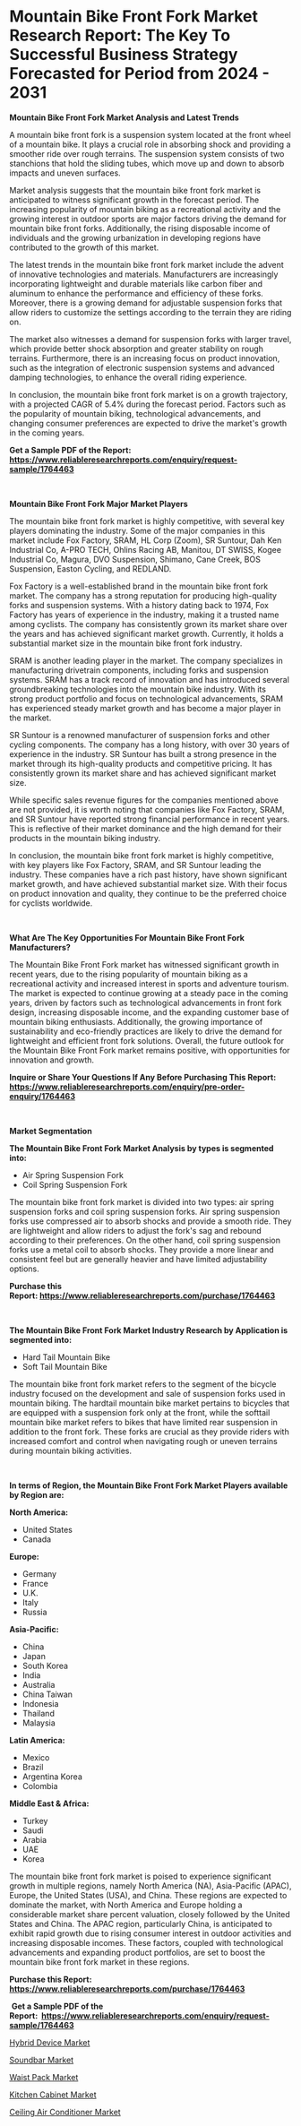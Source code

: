 <p><h1>Mountain Bike Front Fork Market Research Report: The Key To Successful Business Strategy Forecasted for Period from 2024 - 2031</h1></p><p><strong>Mountain Bike Front Fork Market Analysis and Latest Trends</strong></p>
<p><p>A mountain bike front fork is a suspension system located at the front wheel of a mountain bike. It plays a crucial role in absorbing shock and providing a smoother ride over rough terrains. The suspension system consists of two stanchions that hold the sliding tubes, which move up and down to absorb impacts and uneven surfaces.</p><p>Market analysis suggests that the mountain bike front fork market is anticipated to witness significant growth in the forecast period. The increasing popularity of mountain biking as a recreational activity and the growing interest in outdoor sports are major factors driving the demand for mountain bike front forks. Additionally, the rising disposable income of individuals and the growing urbanization in developing regions have contributed to the growth of this market.</p><p>The latest trends in the mountain bike front fork market include the advent of innovative technologies and materials. Manufacturers are increasingly incorporating lightweight and durable materials like carbon fiber and aluminum to enhance the performance and efficiency of these forks. Moreover, there is a growing demand for adjustable suspension forks that allow riders to customize the settings according to the terrain they are riding on.</p><p>The market also witnesses a demand for suspension forks with larger travel, which provide better shock absorption and greater stability on rough terrains. Furthermore, there is an increasing focus on product innovation, such as the integration of electronic suspension systems and advanced damping technologies, to enhance the overall riding experience.</p><p>In conclusion, the mountain bike front fork market is on a growth trajectory, with a projected CAGR of 5.4% during the forecast period. Factors such as the popularity of mountain biking, technological advancements, and changing consumer preferences are expected to drive the market's growth in the coming years.</p></p>
<p><strong>Get a Sample PDF of the Report:&nbsp; <a href="https://www.reliableresearchreports.com/enquiry/request-sample/1764463">https://www.reliableresearchreports.com/enquiry/request-sample/1764463</a></strong></p>
<p>&nbsp;</p>
<p><strong>Mountain Bike Front Fork Major Market Players</strong></p>
<p><p>The mountain bike front fork market is highly competitive, with several key players dominating the industry. Some of the major companies in this market include Fox Factory, SRAM, HL Corp (Zoom), SR Suntour, Dah Ken Industrial Co, A-PRO TECH, Ohlins Racing AB, Manitou, DT SWISS, Kogee Industrial Co, Magura, DVO Suspension, Shimano, Cane Creek, BOS Suspension, Easton Cycling, and REDLAND.</p><p>Fox Factory is a well-established brand in the mountain bike front fork market. The company has a strong reputation for producing high-quality forks and suspension systems. With a history dating back to 1974, Fox Factory has years of experience in the industry, making it a trusted name among cyclists. The company has consistently grown its market share over the years and has achieved significant market growth. Currently, it holds a substantial market size in the mountain bike front fork industry.</p><p>SRAM is another leading player in the market. The company specializes in manufacturing drivetrain components, including forks and suspension systems. SRAM has a track record of innovation and has introduced several groundbreaking technologies into the mountain bike industry. With its strong product portfolio and focus on technological advancements, SRAM has experienced steady market growth and has become a major player in the market.</p><p>SR Suntour is a renowned manufacturer of suspension forks and other cycling components. The company has a long history, with over 30 years of experience in the industry. SR Suntour has built a strong presence in the market through its high-quality products and competitive pricing. It has consistently grown its market share and has achieved significant market size.</p><p>While specific sales revenue figures for the companies mentioned above are not provided, it is worth noting that companies like Fox Factory, SRAM, and SR Suntour have reported strong financial performance in recent years. This is reflective of their market dominance and the high demand for their products in the mountain biking industry.</p><p>In conclusion, the mountain bike front fork market is highly competitive, with key players like Fox Factory, SRAM, and SR Suntour leading the industry. These companies have a rich past history, have shown significant market growth, and have achieved substantial market size. With their focus on product innovation and quality, they continue to be the preferred choice for cyclists worldwide.</p></p>
<p>&nbsp;</p>
<p><strong>What Are The Key Opportunities For Mountain Bike Front Fork Manufacturers?</strong></p>
<p><p>The Mountain Bike Front Fork market has witnessed significant growth in recent years, due to the rising popularity of mountain biking as a recreational activity and increased interest in sports and adventure tourism. The market is expected to continue growing at a steady pace in the coming years, driven by factors such as technological advancements in front fork design, increasing disposable income, and the expanding customer base of mountain biking enthusiasts. Additionally, the growing importance of sustainability and eco-friendly practices are likely to drive the demand for lightweight and efficient front fork solutions. Overall, the future outlook for the Mountain Bike Front Fork market remains positive, with opportunities for innovation and growth.</p></p>
<p><strong>Inquire or Share Your Questions If Any Before Purchasing This Report: <a href="https://www.reliableresearchreports.com/enquiry/pre-order-enquiry/1764463">https://www.reliableresearchreports.com/enquiry/pre-order-enquiry/1764463</a></strong></p>
<p>&nbsp;</p>
<p><strong>Market Segmentation</strong></p>
<p><strong>The Mountain Bike Front Fork Market Analysis by types is segmented into:</strong></p>
<p><ul><li>Air Spring Suspension Fork</li><li>Coil Spring Suspension Fork</li></ul></p>
<p><p>The mountain bike front fork market is divided into two types: air spring suspension forks and coil spring suspension forks. Air spring suspension forks use compressed air to absorb shocks and provide a smooth ride. They are lightweight and allow riders to adjust the fork's sag and rebound according to their preferences. On the other hand, coil spring suspension forks use a metal coil to absorb shocks. They provide a more linear and consistent feel but are generally heavier and have limited adjustability options.</p></p>
<p><strong>Purchase this Report:&nbsp;<a href="https://www.reliableresearchreports.com/purchase/1764463">https://www.reliableresearchreports.com/purchase/1764463</a></strong></p>
<p>&nbsp;</p>
<p><strong>The Mountain Bike Front Fork Market Industry Research by Application is segmented into:</strong></p>
<p><ul><li>Hard Tail Mountain Bike</li><li>Soft Tail Mountain Bike</li></ul></p>
<p><p>The mountain bike front fork market refers to the segment of the bicycle industry focused on the development and sale of suspension forks used in mountain biking. The hardtail mountain bike market pertains to bicycles that are equipped with a suspension fork only at the front, while the softtail mountain bike market refers to bikes that have limited rear suspension in addition to the front fork. These forks are crucial as they provide riders with increased comfort and control when navigating rough or uneven terrains during mountain biking activities.</p></p>
<p>&nbsp;</p>
<p><strong>In terms of Region, the Mountain Bike Front Fork Market Players available by Region are:</strong></p>
<p>
    <p> <strong> North America: </strong>
        <ul>
            <li>United States</li>
            <li>Canada</li>
        </ul>
        </p> 
    <p> <strong> Europe: </strong>
        <ul>
            <li>Germany</li>
            <li>France</li>
            <li>U.K.</li>
            <li>Italy</li>
            <li>Russia</li>
        </ul>
        </p> 
    <p> <strong> Asia-Pacific: </strong>
        <ul>
            <li>China</li>
            <li>Japan</li>
            <li>South Korea</li>
            <li>India</li>
            <li>Australia</li>
            <li>China Taiwan</li>
            <li>Indonesia</li>
            <li>Thailand</li>
            <li>Malaysia</li>
        </ul>
        </p> 
    <p> <strong> Latin America: </strong>
        <ul>
            <li>Mexico</li>
            <li>Brazil</li>
            <li>Argentina Korea</li>
            <li>Colombia</li>
        </ul>
        </p> 
    <p> <strong> Middle East & Africa: </strong>
        <ul>
            <li>Turkey</li>
            <li>Saudi</li>
            <li>Arabia</li>
            <li>UAE</li>
            <li>Korea</li>
        </ul>
    </p>
    </p>
<p><p>The mountain bike front fork market is poised to experience significant growth in multiple regions, namely North America (NA), Asia-Pacific (APAC), Europe, the United States (USA), and China. These regions are expected to dominate the market, with North America and Europe holding a considerable market share percent valuation, closely followed by the United States and China. The APAC region, particularly China, is anticipated to exhibit rapid growth due to rising consumer interest in outdoor activities and increasing disposable incomes. These factors, coupled with technological advancements and expanding product portfolios, are set to boost the mountain bike front fork market in these regions.</p></p>
<p><strong>Purchase this Report: <a href="https://www.reliableresearchreports.com/purchase/1764463">https://www.reliableresearchreports.com/purchase/1764463</a></strong></p>
<p>&nbsp;<strong>Get a Sample PDF of the Report:&nbsp;&nbsp;<a href="https://www.reliableresearchreports.com/enquiry/request-sample/1764463">https://www.reliableresearchreports.com/enquiry/request-sample/1764463</a></strong></p>
<p><strong></strong></p>
<p><p><a href="https://github.com/chartsaturn/Market-Research-Report-List-1/blob/main/hybrid-device-market.md">Hybrid Device Market</a></p><p><a href="https://github.com/jhcraigie/Market-Research-Report-List-1/blob/main/soundbar-market.md">Soundbar Market</a></p><p><a href="https://github.com/jsmusil/Market-Research-Report-List-1/blob/main/waist-pack-market.md">Waist Pack Market</a></p><p><a href="https://github.com/Triciasol/Market-Research-Report-List-1/blob/main/kitchen-cabinet-market.md">Kitchen Cabinet Market</a></p><p><a href="https://github.com/beatblasta/Market-Research-Report-List-1/blob/main/ceiling-air-conditioner-market.md">Ceiling Air Conditioner Market</a></p></p>